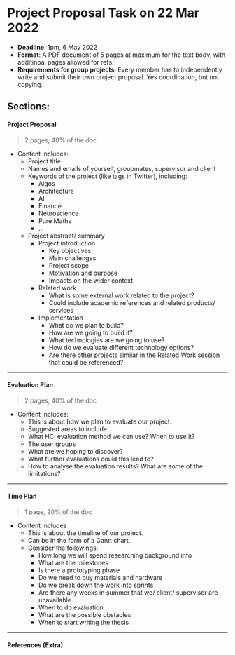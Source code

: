 # Project Proposal Task on 22 Mar 2022

- **Deadline**: 1pm, 6 May 2022
- **Format**: A PDF document of 5 pages at maximum for the text body, with additinoal pages allowed for refs.
- **Requirements for group projects**: Every member has to independently write and submit their own project proposal. Yes coordination, but not copying.

## Sections:
#### Project Proposal

> 2 pages, 40% of the doc

- Content includes:
  - Project title
  - Names and emails of yourself, groupmates, supervisor and client
  - Keywords of the project (like tags in Twitter), including:
    - Algos
    - Architecture
    - AI
    - Finance
    - Neuroscience
    - Pure Maths
    - ...	
  - Project abstract/ summary
    - Project introduction
      - Key objectives
      - Main challenges
      - Project scope
      - Motivation and purpose
      - Impacts on the wider context
    - Related work
      - What is some external work related to the project?
      - Could include academic references and related products/ services
    - Implementation
      - What do we plan to build?
      - How are we going to build it?
      - What technologies are we going to use?
      - How do we evaluate different technology options?
      - Are there other projects similar in the Related Work session that could be referenced?

---

#### Evaluation Plan

> 2 pages, 40% of the doc

- Content includes:
  - This is about how we plan to evaluate our project.
  - Suggested areas to include:
  - What HCI evaluation method we can use? When to use it?
  - The user groups
  - What are we hoping to discover?
  - What further evaluations could this lead to?
  - How to analyse the evaluation results? What are some of the limitations?

---

#### Time Plan
> 1 page, 20% of the doc

- Content includes
  - This is about the timeline of our project.
  - Can be in the form of a Gantt chart.
  - Consider the followings:
    - How long we will spend researching background info
    - What are the milestones
    - Is there a prototyping phase
    - Do we need to buy materials and hardware
    - Do we break down the work into sprints
    - Are there any weeks in summer that we/ client/ supervisor are unavailable
    - When to do evaluation
    - What are the possible obstacles
    - When to start writing the thesis

---

#### References (Extra)
